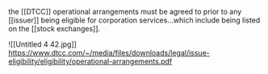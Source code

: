 the [[DTCC]] operational arrangements must be agreed to prior to any [[issuer]] being eligible for corporation services...which include being listed on the [[stock exchanges]].


![[Untitled 4 42.jpg]]
https://www.dtcc.com/~/media/files/downloads/legal/issue-eligibility/eligibility/operational-arrangements.pdf